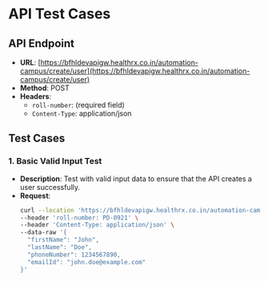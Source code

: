 # API Test Cases

## API Endpoint
- **URL**: [https://bfhldevapigw.healthrx.co.in/automation-campus/create/user](https://bfhldevapigw.healthrx.co.in/automation-campus/create/user)
- **Method**: POST
- **Headers**:
  - `roll-number`: (required field)
  - `Content-Type`: application/json

## Test Cases

### 1. Basic Valid Input Test
- **Description**: Test with valid input data to ensure that the API creates a user successfully.
- **Request**:
  ```sh
  curl --location 'https://bfhldevapigw.healthrx.co.in/automation-campus/create/user' \
  --header 'roll-number: PD-0921' \
  --header 'Content-Type: application/json' \
  --data-raw '{
    "firstName": "John",
    "lastName": "Doe",
    "phoneNumber": 1234567890,
    "emailId": "john.doe@example.com"
  }'
